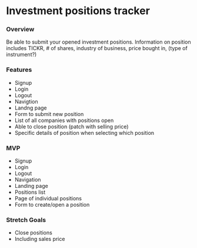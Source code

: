 # Investment positions tracker

### Overview
Be able to submit your opened investment positions. Information on position includes TICKR, # of shares, industry of business, price bought in, (type of instrument?)

### Features
* Signup
* Login
* Logout
* Navigtion
* Landng page
* Form to submit new position
* List of all companies with positions open
* Able to close position (patch with selling price)
* Specific details of position when selecting which position


### MVP 
* Signup
* Login
* Logout
* Navigation
* Landing page
* Positions list
* Page of individual positions
* Form to create/open a position

### Stretch Goals
* Close positions
* Including sales price